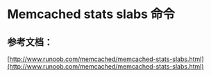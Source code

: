 # Memcached stats slabs 命令

## 参考文档：

[http://www.runoob.com/memcached/memcached-stats-slabs.html](http://www.runoob.com/memcached/memcached-stats-slabs.html)

